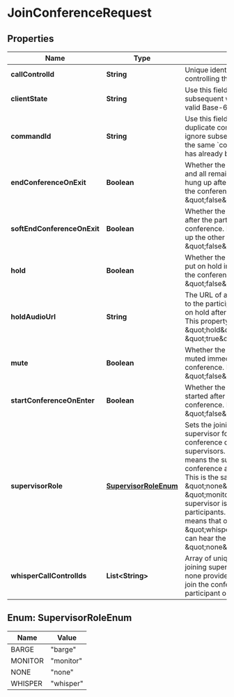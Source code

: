 

# JoinConferenceRequest

## Properties

Name | Type | Description | Notes
------------ | ------------- | ------------- | -------------
**callControlId** | **String** | Unique identifier and token for controlling the call | 
**clientState** | **String** | Use this field to add state to every subsequent webhook. It must be a valid Base-64 encoded string. |  [optional]
**commandId** | **String** | Use this field to avoid execution of duplicate commands. Telnyx will ignore subsequent commands with the same &#x60;command_id&#x60; as one that has already been executed. |  [optional]
**endConferenceOnExit** | **Boolean** | Whether the conference should end and all remaining participants be hung up after the participant leaves the conference. Defaults to \&quot;false\&quot;. |  [optional]
**softEndConferenceOnExit** | **Boolean** | Whether the conference should end after the participant leaves the conference. NOTE this doesn&#39;t hang up the other participants. Defaults to \&quot;false\&quot;. |  [optional]
**hold** | **Boolean** | Whether the participant should be put on hold immediately after joining the conference. Defaults to \&quot;false\&quot;. |  [optional]
**holdAudioUrl** | **String** | The URL of an audio file to be played to the participant when they are put on hold after joining the conference. This property takes effect only if \&quot;hold\&quot; is set to \&quot;true\&quot;. |  [optional]
**mute** | **Boolean** | Whether the participant should be muted immediately after joining the conference. Defaults to \&quot;false\&quot;. |  [optional]
**startConferenceOnEnter** | **Boolean** | Whether the conference should be started after the participant joins the conference. Defaults to \&quot;false\&quot;. |  [optional]
**supervisorRole** | [**SupervisorRoleEnum**](#SupervisorRoleEnum) | Sets the joining participant as a supervisor for the conference. A conference can have multiple supervisors. \&quot;barge\&quot; means the supervisor enters the conference as a normal participant. This is the same as \&quot;none\&quot;. \&quot;monitor\&quot; means the supervisor is muted but can hear all participants. \&quot;whisper\&quot; means that only the specified \&quot;whisper_call_control_ids\&quot; can hear the supervisor. Defaults to \&quot;none\&quot;. |  [optional]
**whisperCallControlIds** | **List&lt;String&gt;** | Array of unique call_control_ids the joining supervisor can whisper to. If none provided, the supervisor will join the conference as a monitoring participant only. |  [optional]



## Enum: SupervisorRoleEnum

Name | Value
---- | -----
BARGE | &quot;barge&quot;
MONITOR | &quot;monitor&quot;
NONE | &quot;none&quot;
WHISPER | &quot;whisper&quot;



